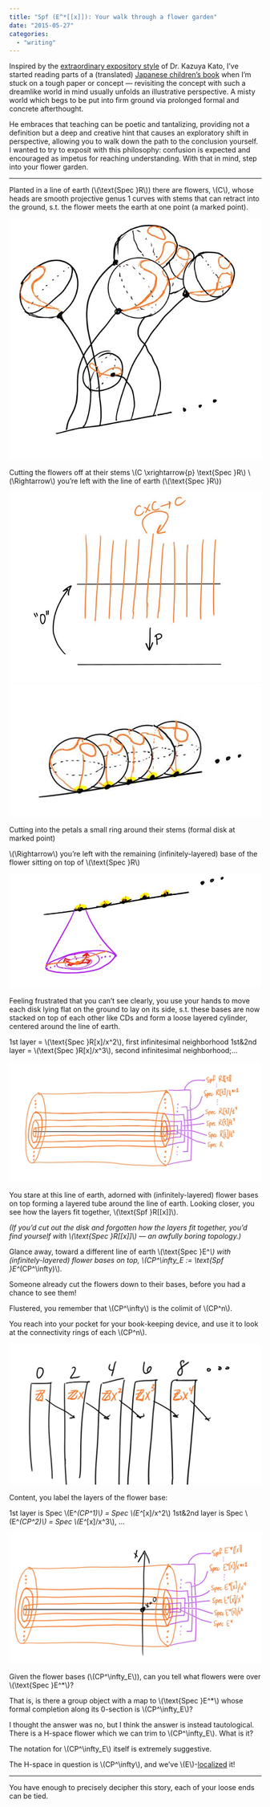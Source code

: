 ```yaml
---
title: "Spf (E^*[[x]]): Your walk through a flower garden"
date: "2015-05-27"
categories: 
  - "writing"
---
```


Inspired by the [extraordinary expository style](http://math.uchicago.edu/~chonoles/expository-notes/courses/2013/326/notes/math326notes.pdf) of Dr. Kazuya Kato, I’ve started reading parts of a (translated) [Japanese children’s book](http://www.cyberspace.org/~n8rxs/chapt8.htm) when I’m stuck on a tough paper or concept — revisiting the concept with such a dreamlike world in mind usually unfolds an illustrative perspective. A misty world which begs to be put into firm ground via prolonged formal and concrete afterthought.

He embraces that teaching can be poetic and tantalizing, providing not a definition but a deep and creative hint that causes an exploratory shift in perspective, allowing you to walk down the path to the conclusion yourself. I wanted to try to exposit with this philosophy: confusion is expected and encouraged as impetus for reaching understanding. With that in mind, step into your flower garden.

* * *

Planted in a line of earth (\\(\text{Spec }R\\)) there are flowers, \\(C\\), whose heads are smooth projective genus 1 curves with stems that can retract into the ground, s.t. the flower meets the earth at one point (a marked point).

[![11270061_10205668389181654_555974065_n](/images/wp-content/uploads/2015/05/11270061_10205668389181654_555974065_n.jpg)](/images/wp-content/uploads/2015/05/11270061_10205668389181654_555974065_n.jpg)

Cutting the flowers off at their stems \\(C \xrightarrow{p} \text{Spec }R\\) \\(\Rightarrow\\) you’re left with the line of earth (\\(\text{Spec }R\\))

![11311671_10205668387581614_702325853_n](/images/wp-content/uploads/2015/05/11311671_10205668387581614_702325853_n.jpg) ![11287280_10205668387941623_1365151568_n](/images/wp-content/uploads/2015/05/11287280_10205668387941623_1365151568_n.jpg)

Cutting into the petals a small ring around their stems (formal disk at marked point)

\\(\Rightarrow\\) you’re left with the remaining (infinitely-layered) base of the flower sitting on top of \\(\text{Spec }R\\)

![11259008_10205668413662266_1839286922_n](/images/wp-content/uploads/2015/05/11259008_10205668413662266_1839286922_n.jpg)

Feeling frustrated that you can’t see clearly, you use your hands to move each disk lying flat on the ground to lay on its side, s.t. these bases are now stacked on top of each other like CDs and form a loose layered cylinder, centered around the line of earth.

1st layer = \\(\text{Spec }R[x]/x^2\\), first infinitesimal neighborhood 1st&2nd layer = \\(\text{Spec }R[x]/x^3\\), second infinitesimal neighborhood;…

![11268339_10205668387501612_687153288_o](/images/wp-content/uploads/2015/05/11268339_10205668387501612_687153288_o.jpg)

You stare at this line of earth, adorned with (infinitely-layered) flower bases on top forming a layered tube around the line of earth. Looking closer, you see how the layers fit together, \\(\text{Spf }R[[x]]\\).

_(If you’d cut out the disk and forgotten how the layers fit together, you’d find yourself with \\(\text{Spec }R[[x]]\\) — an awfully boring topology.)_

Glance away, toward a different line of earth \\(\text{Spec }E^*\\) with (infinitely-layered) flower bases on top, \\(CP^\infty_E := \text{Spf }E^*(CP^\infty)\\).

Someone already cut the flowers down to their bases, before you had a chance to see them!

Flustered, you remember that \\(CP^\infty\\) is the colimit of \\(CP^n\\).

You reach into your pocket for your book-keeping device, and use it to look at the connectivity rings of each \\(CP^n\\).

![11293589_10205668414222280_1120050050_o](/images/wp-content/uploads/2015/05/11293589_10205668414222280_1120050050_o.jpg)

Content, you label the layers of the flower base:

1st layer is Spec \\(E^*(CP^1)\\) = Spec \\(E^*[x]/x^2\\) 1st&2nd layer is Spec \\(E^*(CP^2)\\) = Spec \\(E^*[x]/x^3\\), …

![11288592_10205668418182379_185379787_o](/images/wp-content/uploads/2015/05/11288592_10205668418182379_185379787_o.jpg)

Given the flower bases (\\(CP^\infty_E\\)), can you tell what flowers were over \\(\text{Spec }E^*\\)?

That is, is there a group object with a map to \\(\text{Spec }E^*\\) whose formal completion along its 0-section is \\(CP^\infty_E\\)?

I thought the answer was no, but I think the answer is instead tautological. There is a H-space flower which we can trim to \\(CP^\infty_E\\). What is it?

The notation for \\(CP^\infty_E\\) itself is extremely suggestive.

The H-space in question is \\(CP^\infty\\), and we’ve \\(E\\)-[localized](http://ncatlab.org/nlab/show/Bousfield+localization+of+spectra) it!

* * *

You have enough to precisely decipher this story, each of your loose ends can be tied.
